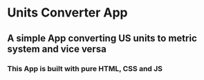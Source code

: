 # Units Converter App

## A simple App converting US units to metric system and vice versa

### This App is built with pure HTML, CSS and JS